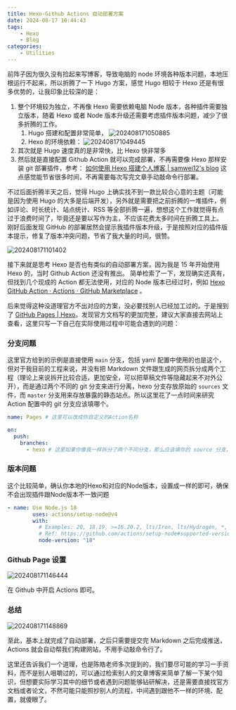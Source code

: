 ```yaml
---
title: Hexo-Github Actions 自动部署方案
date: 2024-08-17 10:44:43
tags:
    - Hexo
    - Blog
categories:
    - Utilities
---
```



前阵子因为很久没有捡起来写博客，导致电脑的 node 环境各种版本问题，本地压根运行不起来，所以折腾了一下 Hugo 方案，感觉 Hugo 相较于 Hexo 还是有很多优势的，让我印象比较深的是：

<!-- more -->

1. 整个环境较为独立，不再像 Hexo 需要依赖电脑 Node 版本，各种插件需要独立版本，随着 Hexo 或者 Node 版本升级还需要考虑插件版本问题，减少了很多折腾的工作。
    1. Hugo 搭建和配置非常简单， ![202408171050885](https://learner.oss-cn-hangzhou.aliyuncs.com/img/202408171050885.png)
    2. Hexo 的环境依赖：
![202408171049445](https://learner.oss-cn-hangzhou.aliyuncs.com/img/202408171049445.png)
2. 其次就是 Hugo 速度真的是非常快，比 Hexo 快非常多
3. 然后就是直接配置 Github Action 就可以完成部署，不再需要像 Hexo 那样安装 git 部署插件，参考： [如何使用 Hexo 搭建个人博客 | samwei12's blog](https://blog.samwei12.cn/2015/09/01/Utilities/Writing/%E5%A6%82%E4%BD%95%E4%BD%BF%E7%94%A8-Hexo-%E6%90%AD%E5%BB%BA%E4%B8%AA%E4%BA%BA%E5%8D%9A%E5%AE%A2/#Git-1) 这点感觉能节省很多时间，不再需要每次写完文章手动敲命令行部署。

<!-- more -->

不过后面折腾半天之后，觉得 Hugo 上确实找不到一款比较合心意的主题（可能是因为使用 Hugo 的大多是后端开发），另外就是需要把之前折腾的一堆插件，例如评论、时长统计、站点统计、RSS 等全部折腾一遍，想想这个工作就觉得有点过于浪费时间了，毕竟还是要以写作为主，不应该花费太多时间在折腾工具上。
刚好后面发现 GitHub 的部署居然会提示我插件版本升级，于是按照对应的插件版本提示，修复了版本冲突问题，节省了我大量的时间，很赞。

![202408171101402](https://learner.oss-cn-hangzhou.aliyuncs.com/img/202408171101402.png)


接下来就是思考 Hexo 是否也有类似的自动部署方案，因为我是 15 年开始使用 Hexo 的，当时 Github Action 还没有推出。
简单检索了一下，发现确实还真有，但找到几个现成的 Action 都无法使用，对应的 Node 版本已经过时，例如  [Hexo GitHub Action · Actions · GitHub Marketplace](https://github.com/marketplace/actions/hexo-github-action) 。 

后来觉得这种没道理官方不出对应的方案，没必要找别人已经加工过的。于是搜到了 [GitHub Pages | Hexo](https://hexo.io/docs/github-pages)。发现官方文档写的更加完整，建议大家直接去网站上查看，这里只写一下自己在实际使用过程中可能会遇到的问题：

### 分支问题

这里官方给到的示例是直接使用 `main` 分支，包括 yaml 配置中使用的也是这个，但对于我目前的工程来说，并没有把 Markdown 文件跟生成的网页拆分成两个工程（理论上来说拆开比较合适，更加安全，可以把草稿文件等隐藏起来不对外公开），而是通过两个不同的 git 分支来进行分离，hexo 分支存放原始的 `sources` 文件，而 `master` 分支用来存放暴露的静态站点。所以这里花了一点时间来研究 Action 配置中的 git 分支应该填哪个。

```yaml
name: Pages # 这里可以改成你自定义的Action名称

on:
  push:
    branches:
      - hexo # 这里如果你像我一样拆分了两个不同分支，那么应该填你的 source 分支，对于我来说就是 hexo
```


### 版本问题

这个比较简单，确认你本地的Hexo和对应的Node版本，设置成一样的即可，确保不会出现插件跟Node版本不一致问题

```yaml
- name: Use Node.js 18
        uses: actions/setup-node@v4
        with:
          # Examples: 20, 18.19, >=16.20.2, lts/Iron, lts/Hydrogen, *, latest, current, node
          # Ref: https://github.com/actions/setup-node#supported-version-syntax
          node-version: "18"
```

### Github Page 设置

![202408171146444](https://learner.oss-cn-hangzhou.aliyuncs.com/img/202408171146444.png)

在 Github 中开启 Actions 即可。

### 总结

![202408171148869](https://learner.oss-cn-hangzhou.aliyuncs.com/img/202408171148869.png)


至此，基本上就完成了自动部署，之后只需要提交完 Markdown 之后完成推送，Actions 就会自动帮我们构建网站，不用手动敲命令行了。

这里还告诉我们一个道理，也是陈皓老师多次提到的，我们要尽可能的学习一手资料，而不是别人咀嚼过的，可以通过检索别人的文章博客来简单了解一下某个知识，但想要实际学习其中的细节或者遇到问题能够钻研解决，还是需要直接找官方文档或者论文，不然可能只能照抄别人的流程，中间遇到跟他不一样的环境、配置，就傻眼了。